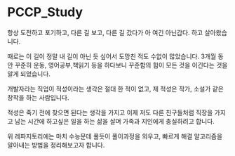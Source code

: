 # PCCP_Study

항상 도전하고 포기하고, 다른 길 보고, 다른 길 갔다가 아 여긴 아닌갑다. 하고 살아왔습니다.

때로는 이 길이 정말 내 길이 아닌 듯 싶어서 도망친 적도 수없이 많았습니다. 3개월 동안 꾸준히 운동, 영어공부,책읽기 등을 하다보니 꾸준함의 힘이 모든 것을 이긴다는 것을 알게 되었습니다.

개발자라는 직업이 적성이라는 생각은 절대 한 적이 없고, 제 적성은 작가, 소설가 같은 창작을 하는 사람입니다.

적성은 죽기 전에 찾으면 된다는 생각을 가지고 이제 저도 다른 친구들처럼 직장을 가지고 남는 시간에 하고싶은 일을 하는 삶을 살며 가족과 지인에게 충실하려고 합니다.

위 레파지토리에는 마치 수능문데 풀듯이 풀이과정을 외우고, 빠르게 해결 알고리즘을 알아내는 방법을 정리해보고자 합니다.








